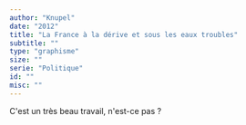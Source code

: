 ```yaml
---
author: "Knupel"
date: "2012"
title: "La France à la dérive et sous les eaux troubles"
subtitle: ""
type: "graphisme"
size: ""
serie: "Politique"
id: ""
misc: ""
---
```


C'est un très beau travail, n'est-ce pas ?